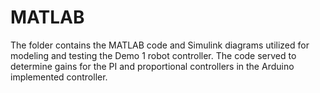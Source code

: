 # MATLAB
The folder contains the MATLAB code and Simulink diagrams utilized for modeling and testing the Demo 1 robot controller. The code served to determine gains for the PI and proportional controllers in the Arduino implemented controller.
